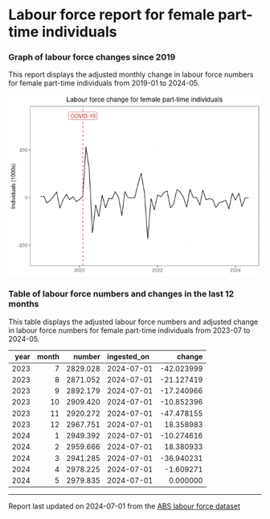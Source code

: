 Labour force report for female part-time individuals
================

### Graph of labour force changes since 2019

This report displays the adjusted monthly change in labour force numbers
for female part-time individuals from 2019-01 to 2024-05.

![](female_part-time_report_files/figure-gfm/unnamed-chunk-2-1.png)<!-- -->

### Table of labour force numbers and changes in the last 12 months

This table displays the adjusted labour force numbers and adjusted
change in labour force numbers for female part-time individuals from
2023-07 to 2024-05.

| year | month |   number | ingested_on |     change |
|-----:|------:|---------:|:------------|-----------:|
| 2023 |     7 | 2829.028 | 2024-07-01  | -42.023999 |
| 2023 |     8 | 2871.052 | 2024-07-01  | -21.127419 |
| 2023 |     9 | 2892.179 | 2024-07-01  | -17.240966 |
| 2023 |    10 | 2909.420 | 2024-07-01  | -10.852396 |
| 2023 |    11 | 2920.272 | 2024-07-01  | -47.478155 |
| 2023 |    12 | 2967.751 | 2024-07-01  |  18.358983 |
| 2024 |     1 | 2949.392 | 2024-07-01  | -10.274616 |
| 2024 |     2 | 2959.666 | 2024-07-01  |  18.380933 |
| 2024 |     3 | 2941.285 | 2024-07-01  | -36.940231 |
| 2024 |     4 | 2978.225 | 2024-07-01  |  -1.609271 |
| 2024 |     5 | 2979.835 | 2024-07-01  |   0.000000 |

------------------------------------------------------------------------

Report last updated on 2024-07-01 from the [ABS labour force
dataset](https://www.abs.gov.au/statistics/labour/employment-and-unemployment/labour-force-australia/latest-release)

